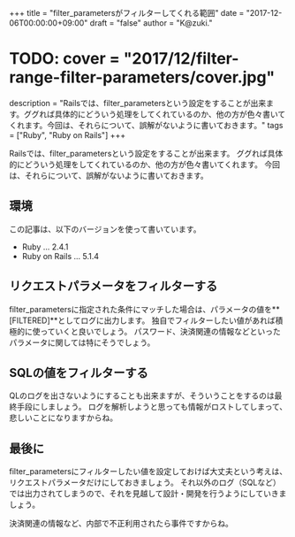 +++
title = "filter_parametersがフィルターしてくれる範囲"
date = "2017-12-06T00:00:00+09:00"
draft = "false"
author = "K@zuki."
# TODO: cover = "2017/12/filter-range-filter-parameters/cover.jpg"
description = "Railsでは、filter_parametersという設定をすることが出来ます。ググれば具体的にどういう処理をしてくれているのか、他の方が色々書いてくれます。今回は、それらについて、誤解がないように書いておきます。"
tags = ["Ruby", "Ruby on Rails"]
+++

Railsでは、filter_parametersという設定をすることが出来ます。
ググれば具体的にどういう処理をしてくれているのか、他の方が色々書いてくれます。
今回は、それらについて、誤解がないように書いておきます。

## 環境
この記事は、以下のバージョンを使って書いています。

* Ruby ... 2.4.1
* Ruby on Rails ... 5.1.4

## リクエストパラメータをフィルターする
filter_parametersに指定された条件にマッチした場合は、パラメータの値を**[FILTERED]**としてログに出力します。
独自でフィルターしたい値があれば積極的に使っていくと良いでしょう。
パスワード、決済関連の情報などといったパラメータに関しては特にそうでしょう。

## SQLの値をフィルターする
QLのログを出さないようにすることも出来ますが、そういうことをするのは最終手段にしましょう。
ログを解析しようと思っても情報がロストしてしまって、悲しいことになりますからね。

## 最後に
filter_parametersにフィルターしたい値を設定しておけば大丈夫という考えは、リクエストパラメータだけにしておきましょう。
それ以外のログ（SQLなど）では出力されてしまうので、それを見越して設計・開発を行うようにしていきましょう。

決済関連の情報など、内部で不正利用されたら事件ですからね。
